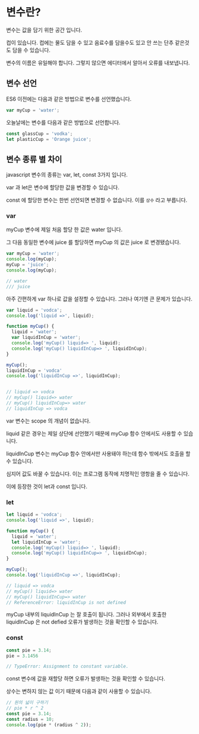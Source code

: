 # 변수란?

변수는 값을 담기 위한 공간 입니다.

컵이 있습니다. 컵에는 물도 담을 수 있고 음료수를 담을수도 있고 안 쓰는 단추 같은것도 담을 수 있습니다.

변수의 이름은 유일해야 합니다. 그렇지 않으면 에디터에서 알아서 오류를 내보냅니다.

## 변수 선언

ES6 이전에는 다음과 같은 방법으로 변수를 선언했습니다.

```javascript
var myCup = 'water';
```

오늘날에는 변수를 다음과 같은 방법으로 선언합니다.

```javascript
const glassCup = 'vodka';
let plasticCup = 'Orange juice';
```
## 변수 종류 별 차이

javascript 변수의 종류는 var, let, const 3가지 입니다.

var 과 let은 변수에 할당한 값을 변경할 수 있습니다.

const 에 할당한 변수는 한번 선언되면 변경할 수 없습니다. 이를 `상수` 라고 부릅니다.

### var
myCup 변수에 제일 처음 할당 한 값은 water 입니다.

그 다음 동일한 변수에 juice 를 할당하면 myCup 의 값은 juice 로 변경됐습니다.

```javascript
var myCup = 'water';
console.log(myCup);
myCup = 'juice';
console.log(myCup);

// water
/// juice
```

아주 간편하게 var 하나로 값을 설정할 수 있습니다. 그러나 여기엔 큰 문제가 있습니다.

```javascript
var liquid = 'vodca';
console.log('liquid =>', liquid);

function myCup() {
  liquid = 'water';
  var liquidInCup = 'water';
  console.log('myCup() liquid=> ', liquid);
  console.log('myCup() liquidInCup=> ', liquidInCup);
}

myCup();
liquidInCup = 'vodca'
console.log('liquidInCup =>', liquidInCup);


// liquid => vodca
// myCup() liquid=> water
// myCup() liquidInCup=> water
// liquidInCup => vodca
```

var 변수는 scope 의 개념이 없습니다.

liquid 같은 경우는 제일 상단에 선언했기 때문에 myCup 함수 안에서도 사용할 수 있습니다.

liquidInCup 변수는 myCup 함수 안에서만 사용돼야 하는데 함수 밖에서도 호출을 할 수 있습니다.

심지어 값도 바꿀 수 있습니다. 이는 프로그램 동작에 치명적인 영항을 줄 수 있습니다.

이에 등장한 것이 let과 const 입니다.

### let

```javascript
let liquid = 'vodca';
console.log('liquid =>', liquid);

function myCup() {
  liquid = 'water';
  let liquidInCup = 'water';
  console.log('myCup() liquid=> ', liquid);
  console.log('myCup() liquidInCup=> ', liquidInCup);
}

myCup();
console.log('liquidInCup =>', liquidInCup);

// liquid => vodca
// myCup() liquid=> water
// myCup() liquidInCup=> water
// ReferenceError: liquidInCup is not defined

```

myCup 내부의 liquidInCup 는 잘 호출이 됩니다. 그러나 외부에서 호출한 liquidInCup 은 not defied 오류가 발생하는 것을 확인할 수 있습니다.

### const

```javascript
const pie = 3.14;
pie = 3.1456

// TypeError: Assignment to constant variable.
```

const 변수에 값을 재할당 하면 오류가 발생하는 것을 확인할 수 있습니다.

상수는 변하지 않는 값 이기 때문에 다음과 같이 사용할 수 있습니다.

```javascript
// 원의 넓이 구하기
// pie * r ^ 2
const pie = 3.14;
const radius = 10;
console.log(pie * (radius ^ 2));
```
